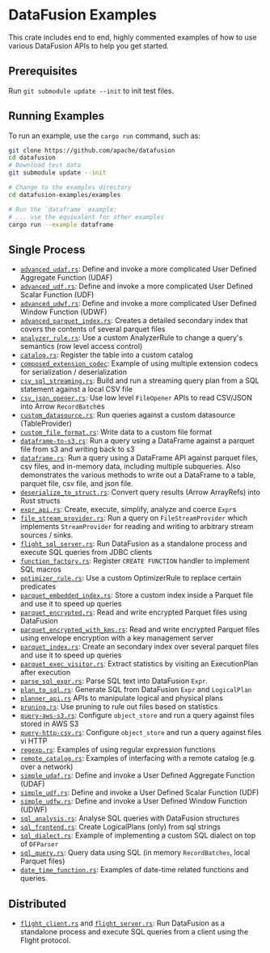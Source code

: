 <!---
  Licensed to the Apache Software Foundation (ASF) under one
  or more contributor license agreements.  See the NOTICE file
  distributed with this work for additional information
  regarding copyright ownership.  The ASF licenses this file
  to you under the Apache License, Version 2.0 (the
  "License"); you may not use this file except in compliance
  with the License.  You may obtain a copy of the License at

    http://www.apache.org/licenses/LICENSE-2.0

  Unless required by applicable law or agreed to in writing,
  software distributed under the License is distributed on an
  "AS IS" BASIS, WITHOUT WARRANTIES OR CONDITIONS OF ANY
  KIND, either express or implied.  See the License for the
  specific language governing permissions and limitations
  under the License.
-->

# DataFusion Examples

This crate includes end to end, highly commented examples of how to use
various DataFusion APIs to help you get started.

## Prerequisites

Run `git submodule update --init` to init test files.

## Running Examples

To run an example, use the `cargo run` command, such as:

```bash
git clone https://github.com/apache/datafusion
cd datafusion
# Download test data
git submodule update --init

# Change to the examples directory
cd datafusion-examples/examples

# Run the `dataframe` example:
# ... use the equivalent for other examples
cargo run --example dataframe
```

## Single Process

- [`advanced_udaf.rs`](examples/advanced_udaf.rs): Define and invoke a more complicated User Defined Aggregate Function (UDAF)
- [`advanced_udf.rs`](examples/advanced_udf.rs): Define and invoke a more complicated User Defined Scalar Function (UDF)
- [`advanced_udwf.rs`](examples/advanced_udwf.rs): Define and invoke a more complicated User Defined Window Function (UDWF)
- [`advanced_parquet_index.rs`](examples/advanced_parquet_index.rs): Creates a detailed secondary index that covers the contents of several parquet files
- [`analyzer_rule.rs`](examples/analyzer_rule.rs): Use a custom AnalyzerRule to change a query's semantics (row level access control)
- [`catalog.rs`](examples/catalog.rs): Register the table into a custom catalog
- [`composed_extension_codec`](examples/composed_extension_codec.rs): Example of using multiple extension codecs for serialization / deserialization
- [`csv_sql_streaming.rs`](examples/csv_sql_streaming.rs): Build and run a streaming query plan from a SQL statement against a local CSV file
- [`csv_json_opener.rs`](examples/csv_json_opener.rs): Use low level `FileOpener` APIs to read CSV/JSON into Arrow `RecordBatch`es
- [`custom_datasource.rs`](examples/custom_datasource.rs): Run queries against a custom datasource (TableProvider)
- [`custom_file_format.rs`](examples/custom_file_format.rs): Write data to a custom file format
- [`dataframe-to-s3.rs`](examples/external_dependency/dataframe-to-s3.rs): Run a query using a DataFrame against a parquet file from s3 and writing back to s3
- [`dataframe.rs`](examples/dataframe.rs): Run a query using a DataFrame API against parquet files, csv files, and in-memory data, including multiple subqueries. Also demonstrates the various methods to write out a DataFrame to a table, parquet file, csv file, and json file.
- [`deserialize_to_struct.rs`](examples/deserialize_to_struct.rs): Convert query results (Arrow ArrayRefs) into Rust structs
- [`expr_api.rs`](examples/expr_api.rs): Create, execute, simplify, analyze and coerce `Expr`s
- [`file_stream_provider.rs`](examples/file_stream_provider.rs): Run a query on `FileStreamProvider` which implements `StreamProvider` for reading and writing to arbitrary stream sources / sinks.
- [`flight_sql_server.rs`](examples/flight/flight_sql_server.rs): Run DataFusion as a standalone process and execute SQL queries from JDBC clients
- [`function_factory.rs`](examples/function_factory.rs): Register `CREATE FUNCTION` handler to implement SQL macros
- [`optimizer_rule.rs`](examples/optimizer_rule.rs): Use a custom OptimizerRule to replace certain predicates
- [`parquet_embedded_index.rs`](examples/parquet_embedded_index.rs): Store a custom index inside a Parquet file and use it to speed up queries
- [`parquet_encrypted.rs`](examples/parquet_encrypted.rs): Read and write encrypted Parquet files using DataFusion
- [`parquet_encrypted_with_kms.rs`](examples/parquet_encrypted_with_kms.rs): Read and write encrypted Parquet files using envelope encryption with a key management server
- [`parquet_index.rs`](examples/parquet_index.rs): Create an secondary index over several parquet files and use it to speed up queries
- [`parquet_exec_visitor.rs`](examples/parquet_exec_visitor.rs): Extract statistics by visiting an ExecutionPlan after execution
- [`parse_sql_expr.rs`](examples/parse_sql_expr.rs): Parse SQL text into DataFusion `Expr`.
- [`plan_to_sql.rs`](examples/plan_to_sql.rs): Generate SQL from DataFusion `Expr` and `LogicalPlan`
- [`planner_api.rs`](examples/planner_api.rs) APIs to manipulate logical and physical plans
- [`pruning.rs`](examples/pruning.rs): Use pruning to rule out files based on statistics
- [`query-aws-s3.rs`](examples/external_dependency/query-aws-s3.rs): Configure `object_store` and run a query against files stored in AWS S3
- [`query-http-csv.rs`](examples/query-http-csv.rs): Configure `object_store` and run a query against files vi HTTP
- [`regexp.rs`](examples/regexp.rs): Examples of using regular expression functions
- [`remote_catalog.rs`](examples/regexp.rs): Examples of interfacing with a remote catalog (e.g. over a network)
- [`simple_udaf.rs`](examples/simple_udaf.rs): Define and invoke a User Defined Aggregate Function (UDAF)
- [`simple_udf.rs`](examples/simple_udf.rs): Define and invoke a User Defined Scalar Function (UDF)
- [`simple_udfw.rs`](examples/simple_udwf.rs): Define and invoke a User Defined Window Function (UDWF)
- [`sql_analysis.rs`](examples/sql_analysis.rs): Analyse SQL queries with DataFusion structures
- [`sql_frontend.rs`](examples/sql_frontend.rs): Create LogicalPlans (only) from sql strings
- [`sql_dialect.rs`](examples/sql_dialect.rs): Example of implementing a custom SQL dialect on top of `DFParser`
- [`sql_query.rs`](examples/memtable.rs): Query data using SQL (in memory `RecordBatches`, local Parquet files)
- [`date_time_function.rs`](examples/date_time_function.rs): Examples of date-time related functions and queries.

## Distributed

- [`flight_client.rs`](examples/flight/flight_client.rs) and [`flight_server.rs`](examples/flight/flight_server.rs): Run DataFusion as a standalone process and execute SQL queries from a client using the Flight protocol.
